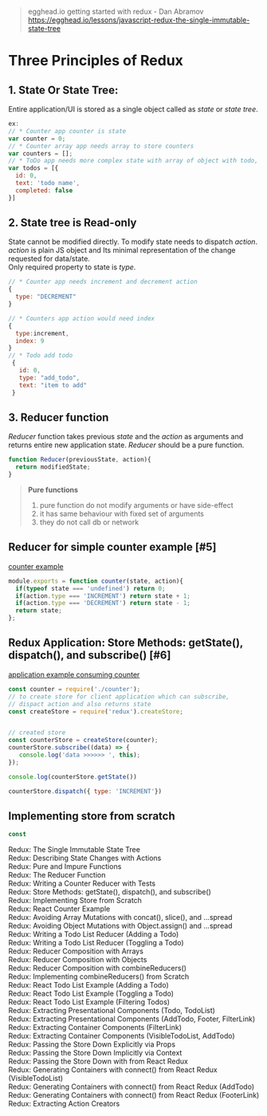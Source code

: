 
> egghead.io getting started with redux - Dan Abramov
> https://egghead.io/lessons/javascript-redux-the-single-immutable-state-tree

# Three Principles of Redux  

## 1. State Or State Tree:

Entire application/UI is stored as a single object called as _state_ or _state tree_.  
```javascript
ex: 
// * Counter app counter is state
var counter = 0;
// * Counter array app needs array to store counters
var counters = [];
// * ToDo app needs more complex state with array of object with todo, completed
var todos = [{
  id: 0,
  text: 'todo name',
  completed: false
}]
```

## 2. State tree is Read-only
State cannot be modified directly. To modify state needs to dispatch _action_. _action_ is plain JS object and Its minimal representation of the change requested for data/state.  
Only required property to state is _type_.   
```javascript
// * Counter app needs increment and decrement action
{
  type: "DECREMENT"
}

// * Counters app action would need index
{
  type:increment,
  index: 9
}
// * Todo add todo
 {
   id: 0,
   type: "add_todo",
   text: "item to add" 
 }
```
 
## 3. Reducer function
_Reducer_ function takes previous _state_ and the _action_ as arguments and returns entire new application state. _Reducer_ should be a pure function. 

```javascript
function Reducer(previousState, action){
  return modifiedState;
}
```

>__Pure functions__
>1. pure function do not modify arguments or have side-effect
>2. it has same behaviour with fixed set of arguments
>3. they do not call db or network


## Reducer for simple counter example [#5]
[counter example](www.google.com)

```javascript
module.exports = function counter(state, action){
  if(typeof state === 'undefined') return 0;
  if(action.type === 'INCREMENT') return state + 1;
  if(action.type === 'DECREMENT') return state - 1;
  return state;
};
```
 
## Redux Application: Store Methods: getState(), dispatch(), and subscribe() [#6]
[application example consuming counter]()
```javascript
const counter = require('./counter');
// to create store for client application which can subscribe,
// dispact action and also returns state
const createStore = require('redux').createStore;


// created store
const counterStore = createStore(counter);
counterStore.subscribe((data) => {
   console.log('data >>>>>> ', this);
});

console.log(counterStore.getState())

counterStore.dispatch({ type: 'INCREMENT'})

```

## Implementing store from scratch

```javascript
const 
```

Redux: The Single Immutable State Tree   
Redux: Describing State Changes with Actions  
Redux: Pure and Impure Functions  
Redux: The Reducer Function  
Redux: Writing a Counter Reducer with Tests  
Redux: Store Methods: getState(), dispatch(), and subscribe()  
Redux: Implementing Store from Scratch  
Redux: React Counter Example  
Redux: Avoiding Array Mutations with concat(), slice(), and ...spread  
Redux: Avoiding Object Mutations with Object.assign() and ...spread  
Redux: Writing a Todo List Reducer (Adding a Todo)  
Redux: Writing a Todo List Reducer (Toggling a Todo)  
Redux: Reducer Composition with Arrays  
Redux: Reducer Composition with Objects  
Redux: Reducer Composition with combineReducers()  
Redux: Implementing combineReducers() from Scratch  
Redux: React Todo List Example (Adding a Todo)  
Redux: React Todo List Example (Toggling a Todo)  
Redux: React Todo List Example (Filtering Todos)  
Redux: Extracting Presentational Components (Todo, TodoList)  
Redux: Extracting Presentational Components (AddTodo, Footer, FilterLink)  
Redux: Extracting Container Components (FilterLink)  
Redux: Extracting Container Components (VisibleTodoList, AddTodo)  
Redux: Passing the Store Down Explicitly via Props  
Redux: Passing the Store Down Implicitly via Context  
Redux: Passing the Store Down with <Provider> from React Redux  
Redux: Generating Containers with connect() from React Redux (VisibleTodoList)  
Redux: Generating Containers with connect() from React Redux (AddTodo)  
Redux: Generating Containers with connect() from React Redux (FooterLink)  
Redux: Extracting Action Creators  

